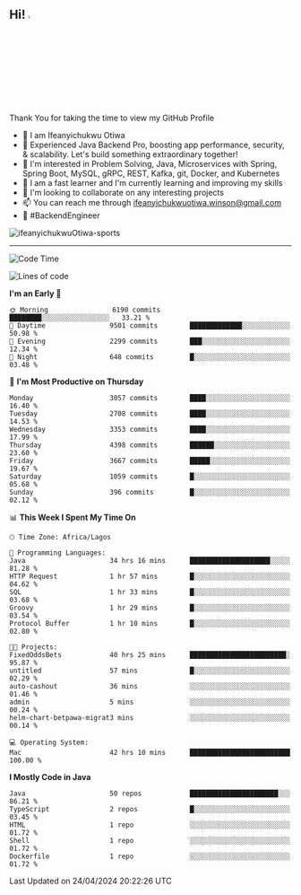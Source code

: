 <!-- BLOG-POST-LIST:START --><!-- BLOG-POST-LIST:END -->

## Hi! <img src="https://media.giphy.com/media/hvRJCLFzcasrR4ia7z/giphy.gif" width="4%"> 

Thank You for taking the time to view my GitHub Profile

- 👋 I am Ifeanyichukwu Otiwa
- 🚀 Experienced Java Backend Pro, boosting app performance, security, & scalability. Let's build something extraordinary together!
- 👀 I'm interested in Problem Solving, Java, Microservices with Spring, Spring Boot, MySQL, gRPC, REST, Kafka, git, Docker, and Kubernetes
- 🌱 I am a fast learner and I'm currently learning and improving my skills
- 💞️ I'm looking to collaborate on any interesting projects
- 📫 You can reach me through ifeanyichukwuotiwa.winson@gmail.com
- 🚀 #BackendEngineer

<p align="left" marginTop="10px"> <img src="https://komarev.com/ghpvc/?username=ifeanyichukwuOtiwa-sports&label=Profile%20views&color=0e75b6&style=for-the-badge" alt="ifeanyichukwuOtiwa-sports" /> </p>

***

<!--START_SECTION:waka-->
![Code Time](http://img.shields.io/badge/Code%20Time-2%2C450%20hrs%2035%20mins-blue)

![Lines of code](https://img.shields.io/badge/From%20Hello%20World%20I%27ve%20Written-5.0%20million%20lines%20of%20code-blue)

**I'm an Early 🐤** 

```text
🌞 Morning                6190 commits        ████████░░░░░░░░░░░░░░░░░   33.21 % 
🌆 Daytime                9501 commits        █████████████░░░░░░░░░░░░   50.98 % 
🌃 Evening                2299 commits        ███░░░░░░░░░░░░░░░░░░░░░░   12.34 % 
🌙 Night                  648 commits         █░░░░░░░░░░░░░░░░░░░░░░░░   03.48 % 
```
📅 **I'm Most Productive on Thursday** 

```text
Monday                   3057 commits        ████░░░░░░░░░░░░░░░░░░░░░   16.40 % 
Tuesday                  2708 commits        ████░░░░░░░░░░░░░░░░░░░░░   14.53 % 
Wednesday                3353 commits        ████░░░░░░░░░░░░░░░░░░░░░   17.99 % 
Thursday                 4398 commits        ██████░░░░░░░░░░░░░░░░░░░   23.60 % 
Friday                   3667 commits        █████░░░░░░░░░░░░░░░░░░░░   19.67 % 
Saturday                 1059 commits        █░░░░░░░░░░░░░░░░░░░░░░░░   05.68 % 
Sunday                   396 commits         █░░░░░░░░░░░░░░░░░░░░░░░░   02.12 % 
```


📊 **This Week I Spent My Time On** 

```text
🕑︎ Time Zone: Africa/Lagos

💬 Programming Languages: 
Java                     34 hrs 16 mins      ████████████████████░░░░░   81.28 % 
HTTP Request             1 hr 57 mins        █░░░░░░░░░░░░░░░░░░░░░░░░   04.62 % 
SQL                      1 hr 33 mins        █░░░░░░░░░░░░░░░░░░░░░░░░   03.68 % 
Groovy                   1 hr 29 mins        █░░░░░░░░░░░░░░░░░░░░░░░░   03.54 % 
Protocol Buffer          1 hr 10 mins        █░░░░░░░░░░░░░░░░░░░░░░░░   02.80 % 

🐱‍💻 Projects: 
FixedOddsBets            40 hrs 25 mins      ████████████████████████░   95.87 % 
untitled                 57 mins             █░░░░░░░░░░░░░░░░░░░░░░░░   02.29 % 
auto-cashout             36 mins             ░░░░░░░░░░░░░░░░░░░░░░░░░   01.46 % 
admin                    5 mins              ░░░░░░░░░░░░░░░░░░░░░░░░░   00.24 % 
helm-chart-betpawa-migrat3 mins              ░░░░░░░░░░░░░░░░░░░░░░░░░   00.14 % 

💻 Operating System: 
Mac                      42 hrs 10 mins      █████████████████████████   100.00 % 
```

**I Mostly Code in Java** 

```text
Java                     50 repos            ██████████████████████░░░   86.21 % 
TypeScript               2 repos             █░░░░░░░░░░░░░░░░░░░░░░░░   03.45 % 
HTML                     1 repo              ░░░░░░░░░░░░░░░░░░░░░░░░░   01.72 % 
Shell                    1 repo              ░░░░░░░░░░░░░░░░░░░░░░░░░   01.72 % 
Dockerfile               1 repo              ░░░░░░░░░░░░░░░░░░░░░░░░░   01.72 % 
```




 Last Updated on 24/04/2024 20:22:26 UTC
<!--END_SECTION:waka-->

<!--
<p align="center">
![trophy](https://github-profile-trophy.vercel.app/?username=ifeanyichukwuOtiwa-sports&theme=onedark) (https://github.com/ryo-ma/github-profile-trophy)
</p>
-->

<!---
ifeanyi-otiwa/ifeanyi-otiwa is a ✨ special ✨ repository because its `README.md` (this file) appears on your GitHub profile.
You can click the Preview link to take a look at your changes.
--->
